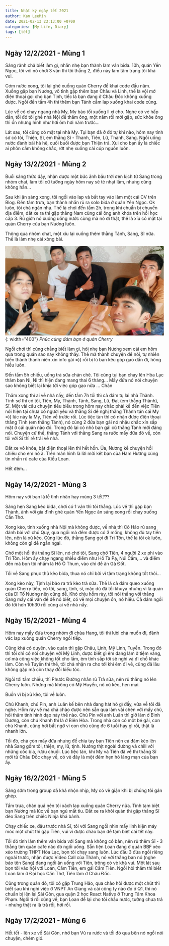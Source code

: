 ```yaml
---
title: Nhật ký ngày tết 2021
author: Kan LeeMin
date: 2021-02-13 23:13:00 +0700
categories: [My Life, Diary]
tags: [tết]
---
```

## Ngày 12/2/2021 - Mùng 1

Sáng rảnh chả biết làm gì, nhắn nhẹ bạn thành làm ván bida. 10h, quán Yến Ngọc, tôi với nó chơi 3 ván thì tôi thắng 2, điều này làm tâm trạng tôi khá vui.

Cơm nước xong, tôi lại ghé xuống quán Cherry để khai code đầu năm. Xuống gặp bạn Nương, vô tình gặp thêm bạn Châu và Linh, thế là vội mở điện thoại gọi cho bạn Tịnh, tiếc là bạn đang ở Châu Đốc không xuống được. Ngồi đến tầm 4h thì thêm bạn Tánh cầm lap xuống khai code cùng.

Lúc về có chạy ngang nhà My, My bảo tối xuống lì xì cho. Nghe có vẻ hấp dẫn, tối đó tôi ghé nhà Nội để thăm ông, một năm rồi mới gặp, sức khỏe ông thì ổn nhưng hình như hơi ốm hơi năm trước...

Lát sau, tôi cũng có mặt tại nhà My. Tụi bạn đã ở đó tự khi nào, hôm nay tính sơ có tôi, Thiện, Sĩ, em thằng Sĩ - Thanh, Tiên, Lữ, Thành, Sang. Ngồi uống nước đánh bài hả hê, cuối buổi được bạn Thiện trả. Xui cho bạn ấy là chiếc ai phôn cầm không chắc, rớt nhẹ xuống cái cúp nguồn luôn.

## Ngày 13/2/2021 - Mùng 2

Buổi sáng thức dậy, nhận được một bức ảnh bầu trời đen kịch từ Sang trong nhóm chat, làm tôi cứ tưởng ngày hôm nay sẽ tẻ nhạt lắm, nhưng cũng không hẳn...

Sau khi ăn sáng xong, tôi ngồi vào lap và bắt tay vào làm một cái CV trên Blog. Đến tầm trưa, bạn thành nhắn rủ ra solo bida ở quán Yến Ngọc. Ok luôn, tôi chả ngán nha. Thế là chơi đến tầm 2h, trong khi chuẩn bị chuyển địa điểm, dắt xe ra thì gặp thằng Nam cùng cái ông anh khóa trên hồi học cấp 3. Rủ giởn nó xuống uống nước cùng mà nó đi thật, thế là xíu có mặt tại quán Cherry của bạn Nương luôn.

Thông qua nhóm chat, một xíu lại xuống thêm thằng Tánh, Sang, Sĩ nữa. Thế là làm nhẹ cái xòng bài.


![Desktop View, img-description](/assets/img/quan-cherry.jpg){: width="400"}
_Phúc cùng đám bạn ở quán Cherry_


Ngồi chơi thì cũng chẳng biết làm gì, hỏi nhẹ bạn Nương xem cái em hôm qua trong quán sao nay không thấy. Thế mà thành chuyện để nói, tự nhiên biến thành thanh niên xin info gái =)) rồi bị lũ bạn kêu góp gạo dần đi, hông hiểu luôn.


Đến tầm 5h chiều, uống trà sữa chán chê. Tôi cùng tụi bạn chạy lên Hòa Lạc thăm bạn Ni, Ni thì hiện đang mang thai 6 tháng... Mấy đứa nó nói chuyện sao không biết lại khịa tới việc góp gạo nữa ... Chán


Thăm xong thì ai về nhà nấy, đến tầm 7h tối thì cả đám tụ lại nhà Thành. Tính sơ thì có tôi, Tiên, My, Thành, Tánh, Sang, Lữ, Đạt (em thằng Thành), Sĩ. Một vài câu chuyện tiêu biểu trong hôm nay chắc phải kể đến việc Tiên nói hiện tại chưa có người yêu và thằng Sĩ đề nghị thằng Thành tán cái My =)) lúc này là My, Tiên về trước rồi. Lúc tiệc tàn thì có nhận được điện thoại thằng Tình (em thằng Tánh), nó cùng 2 đứa bạn gái nó nhậu chắc xỉn sấp mặt ở cái quán nào đó. Trong đó lại có nhỏ bạn gái cũ thằng Tánh mới đáng nói. Chuyện cứ thế, thằng Tánh với thằng Sang ra rước mấy đứa đó về, còn tôi với Sĩ thì rẻ trái về nhà.


Dắt xe vô khóa, bật điện thoại lên thì hết hồn. Ủa, Nương kể chuyện hồi chiều cho em nó à. Trên màn hình là lời mời kết bạn của Hàm Hương cùng tin nhắn rủ cafe của Kiều Loan.

Hết đêm...

## Ngày 14/2/2021 - Mùng 3

Hôm nay với bạn là lễ tình nhân hay mùng 3 tết???

Sáng hẹn Sang kèo bida, chơi có 1 ván thì tôi thắng. Lúc về thì gặp bạn Thành, ảnh với gia đình ghé quán Yến Ngọc ăn sáng xong rồi chạy xuống Cần Thơ.

Xong kèo, tính xuống nhà Nội mà không được, về nhà thì Cô Hảo rủ sang đánh bài với chú Quý, qua ngồi mà đếm được có 3 mống, không đủ tay tiến lên, nên là xù kèo. Cùng lúc đó, thằng Sang gọi đi Tri Tôn, thế là tôi ok luôn, không còn gì để ngần ngại.

Chờ một hồi thì thằng Sĩ lên, nó chở tôi, Sang chở Tiên, 4 người 2 xe phi vào Tri Tôn. Hôm ấy chạy ngang nhiều điểm như Hồ Tà Pạ, Núi Cấm,... và điểm đến mà bọn tôi nhắm là Hồ Ô Thum, vào chỉ để ăn Gà Đốt.

Tối về Sang phục thù kèo bida, thua nó chỉ bởi vì tâm trạng không tốt thôi...

Xong kèo này, Tịnh lại bảo ra trả kèo trà sữa. Thế là cả đám quẹo xuống quán Cherry tiếp, có tôi, sang, tịnh, sĩ, mặc dù đã tối khuya nhưng vì là quán của Dì Tố Nương nên cũng dễ. Khó chịu hỗm rày, tôi nói thẳng với thằng Sang mấy cái vấn đề để nó biết, có vẻ mọi chuyện ổn, nó hiểu. Cả đám ngồi đó tới hơn 10h30 rồi cũng ai về nhà nấy.

## Ngày 15/2/2021 - Mùng 4

Hôm nay mấy đứa trong nhóm đi chùa Hang, tôi thì lười chả muốn đi, đành vác lap xuống quán Cherry ngồi tiếp.

Cũng khá có duyên, vào quán thì gặp Châu, Linh, Mỹ Linh, Tuyền. Trong đó thì tôi chỉ có nói chuyện với Mỹ Linh, được biết gì ẻm đang làm ở tiệm vàng, cơ mà công việc không tốt cho lắm, ẻm tính sắp tới sẽ nghỉ và đi chổ khác làm. Còn về Tuyền thì thề, tôi chả nhận ra cho tới khi ẻm đi về, cũng đã lâu không gặp mà còn thay đổi kiểu tóc.

Ngồi tới tầm chiều, thì Phước Đường nhắn rủ Trà sữa, nên rủ thẳng nó lên Cherry luôn. Nhưng mà không có Mỹ Huyền, nó xù kèo, hẹn mai.

Buồn vì bị xù kèo, tôi về luôn.

Chú Khanh, chú Pin, anh Luân kế bên nhà đang hát hò gì đấy, vừa về tôi đã nghe. Hỗm rày về mà chả chào được nên sẵn qua làm vài chén với mấy chú, hỏi thăm tình hình dạo này thế nào. Chú Pin với anh Luân thì giờ làm ở Bình Dương, còn chú Khanh thì là ở Biên Hòa. Trong nhà còn có một bé gái, con chú Khanh, cũng hơi bất ngờ vì con chú cũng đc 6 tuổi hay gì rồi, thật là nhanh lớn.

Tối đó, chả còn mấy đứa nhưng để chia tay bạn Tiên nên cả đám kéo lên nhà Sang gồm tôi, thiện, my, lữ, tịnh. Nướng thịt ngoài đường và chill với những cốc bia, rượu chuối. Lúc tiệc tàn, khi My và Tiên đã về thì thằng Sĩ mới từ Châu Đốc chạy về, có vẻ đây là một đêm hẹn hò lãng mạn của bạn ấy.

## Ngày 16/2/2021 - Mùng 5

Sáng sớm trong group đã khá nhộn nhịp, My có vẻ giận khi bị chúng tôi gán ghép.

Tầm trưa, chán quá nên tôi xách lap xuống quán Cherry nữa. Tính tạm biệt bạn Nương mà lúc về bạn ngủ mất tiu. Dắt xe ra khỏi quán thì gặp thằng Sĩ đèo Sang trên chiếc Ninja khá bảnh.

Chạy chiếc xe, đậu trước nhà Sĩ, tôi với Sang ngồi nhìn mấy linh kiện máy móc một chút thì gặp Tiên, vui vì được chào bạn để tạm biệt cái tết này.

Tối đó tính làm thêm ván bida với Sang mà không có bàn, nên rủ thêm Sĩ - 3 thằng tìm quán cafe nào đó ngồi uống. Sẵn tiện Loan đang ở quán BBF xéo xéo trường THPT Hòa Lạc, bọn tôi chạy sang luôn. Lúc đầu 3 đứa ngồi riêng ngoài trước, nhận được Video Call của Thành, nó với thằng bạn nó (nghe bảo tên Sang) đang ngồi ăn uống với Tiên, trông có vẻ khá vui. Một lát sau bọn tôi vào hội với Loan, Cẩm Tiên, em gái Cẩm Tiên. Ngồi hỏi thăm thì biết Loan làm ở Đại học Cần Thơ, Tiên làm ở Châu Đốc. 

Cũng trong quán đó, tôi có gặp Trung Hảo, qua chào hỏi được một chút thì biết sau khi nghỉ việc ở VNPT An Giang và cái công ty nào đó ở Q1, thì nó chuẩn bị lên lại Sài Gòn, qua quận 2 học React Native ở Trung Tâm Khoa Phạm. Ngồi tí rồi cũng về, bạn Loan để lại cho tôi chầu nước, tưởng chưa trả - nhưng thật ra là trả rồi, hơi rối.

## Ngày 17/2/2021 - Mùng 6

Hết tết - lên xe về Sài Gòn, nhờ bạn Vũ ra rước và tối đó qua bên nó ngồi nói chuyện, chém gió.